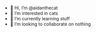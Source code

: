 - 👋 Hi, I’m @aidanthecat
- 👀 I’m interested in cats
- 🌱 I’m currently learning stuff
- 💞️ I’m looking to collaborate on nothing

<!---
aidanthecat/aidanthecat is a ✨ special ✨ repository because its `README.md` (this file) appears on your GitHub profile.
You can click the Preview link to take a look at your changes.
--->
